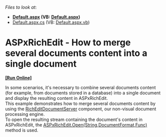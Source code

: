 <!-- default file list -->
*Files to look at*:

* **[Default.aspx](./CS/Default.aspx) (VB: [Default.aspx](./VB/Default.aspx))**
* [Default.aspx.cs](./CS/Default.aspx.cs) (VB: [Default.aspx.vb](./VB/Default.aspx.vb))
<!-- default file list end -->
# ASPxRichEdit - How to merge several documents content into a single document
<!-- run online -->
**[[Run Online]](https://codecentral.devexpress.com/t540811/)**
<!-- run online end -->


<p>In some scenarios, it's necessary to combine several documents content (for example, from documents stored in a database) into a single document and display the resulting content in ASPxRichEdit. <br>This example demonstrates how to merge several documents content by using the <a href="https://documentation.devexpress.com/#CoreLibraries/clsDevExpressXtraRichEditRichEditDocumentServertopic">RichEditDocumentServer</a> component, our non-visual document processing engine. <br>To open the resulting stream containing the document's content in ASPxRichEdit, the <a href="https://documentation.devexpress.com/#AspNet/DevExpressWebASPxRichEditASPxRichEdit_Opentopic%28_7re7g%29">ASPxRichEdit.Open(String,DocumentFormat,Func<Stream>)</a> method is used.</p>

<br/>


